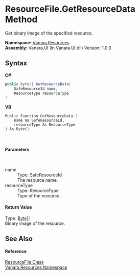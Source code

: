 # ResourceFile.GetResourceData Method 
 

Get binary image of the specified resource.

**Namespace:**&nbsp;<a href="f4a44256-dd05-8db0-0376-3f0440563f71">Vanara.Resources</a><br />**Assembly:**&nbsp;Vanara.UI (in Vanara.UI.dll) Version: 1.0.3

## Syntax

**C#**<br />
``` C#
public byte[] GetResourceData(
	SafeResourceId name,
	ResourceType resourceType
)
```

**VB**<br />
``` VB
Public Function GetResourceData ( 
	name As SafeResourceId,
	resourceType As ResourceType
) As Byte()
```

<br />

#### Parameters
&nbsp;<dl><dt>name</dt><dd>Type: SafeResourceId<br />The resource name.</dd><dt>resourceType</dt><dd>Type: ResourceType<br />Type of the resource.</dd></dl>

#### Return Value
Type: <a href="http://msdn2.microsoft.com/en-us/library/yyb1w04y" target="_blank">Byte</a>[]<br />Binary image of the resource.

## See Also


#### Reference
<a href="23b993d5-f65a-e090-5323-8b0853218fd5">ResourceFile Class</a><br /><a href="f4a44256-dd05-8db0-0376-3f0440563f71">Vanara.Resources Namespace</a><br />